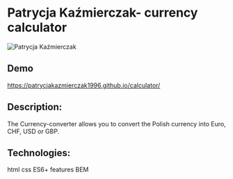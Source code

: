 # Patrycja Kaźmierczak- currency calculator

![Patrycja Kaźmierczak](https://i.postimg.cc/WzrjG3Sq/patrycja.jpg)

## Demo

https://patrycjakazmierczak1996.github.io/calculator/

## Description:

The Currency-converter allows you to convert the Polish currency into Euro, CHF, USD or GBP.

## Technologies:
html
css
ES6+ features
BEM
